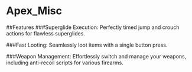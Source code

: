 # Apex_Misc

##Features
###Superglide Execution: 
Perfectly timed jump and crouch actions for flawless superglides.

###Fast Looting: 
Seamlessly loot items with a single button press.

###Weapon Management: 
Effortlessly switch and manage your weapons, including anti-recoil scripts for various firearms.